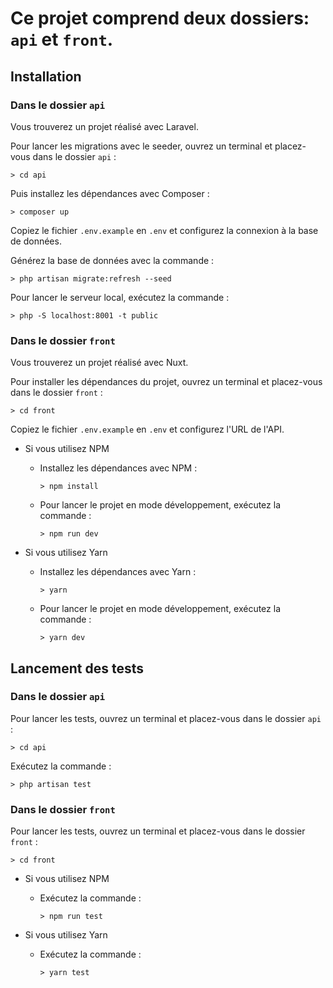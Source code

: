 # Ce projet comprend deux dossiers: `api` et `front`.

## Installation

### Dans le dossier `api`
Vous trouverez un projet réalisé avec Laravel.

Pour lancer les migrations avec le seeder, ouvrez un terminal et placez-vous dans le dossier `api` :

`> cd api`

Puis installez les dépendances avec Composer :

`> composer up`

Copiez le fichier `.env.example` en `.env` et configurez la connexion à la base de données.

Générez la base de données avec la commande :

`> php artisan migrate:refresh --seed`

Pour lancer le serveur local, exécutez la commande :

`> php -S localhost:8001 -t public`

### Dans le dossier `front`
Vous trouverez un projet réalisé avec Nuxt.

Pour installer les dépendances du projet, ouvrez un terminal et placez-vous dans le dossier `front` :

`> cd front`

Copiez le fichier `.env.example` en `.env` et configurez l'URL de l'API.

- Si vous utilisez NPM

    - Installez les dépendances avec NPM :

      `> npm install`

    - Pour lancer le projet en mode développement, exécutez la commande :

      `> npm run dev`

- Si vous utilisez Yarn

    - Installez les dépendances avec Yarn :

      `> yarn`

    - Pour lancer le projet en mode développement, exécutez la commande :

      `> yarn dev`

## Lancement des tests

### Dans le dossier `api`

Pour lancer les tests, ouvrez un terminal et placez-vous dans le dossier `api` :

`> cd api`

Exécutez la commande :

`> php artisan test`

### Dans le dossier `front`

Pour lancer les tests, ouvrez un terminal et placez-vous dans le dossier `front` :

`> cd front`

- Si vous utilisez NPM

    - Exécutez la commande :

      `> npm run test`

- Si vous utilisez Yarn
  
    - Exécutez la commande :

        `> yarn test`
